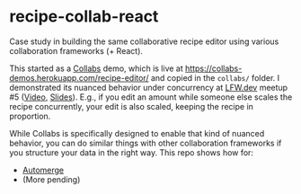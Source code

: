 # recipe-collab-react

Case study in building the same collaborative recipe editor using various collaboration frameworks (+ React).

This started as a [Collabs](https://collabs.readthedocs.io/en/latest/) demo, which is live at https://collabs-demos.herokuapp.com/recipe-editor/ and copied in the `collabs/` folder. I demonstrated its nuanced behavior under concurrency at [LFW.dev](https://localfirstweb.dev/) meetup #5 ([Video](https://www.youtube.com/watch?v=Z0nzsxhoToo&t=2346s), [Slides](https://docs.google.com/presentation/d/13I3L76R-wwiXxgTXI2ide3zlbjiWoTWXMSU9YbQdYXU/edit?usp=sharing)). E.g., if you edit an amount while someone else scales the recipe concurrently, your edit is also scaled, keeping the recipe in proportion.

While Collabs is specifically designed to enable that kind of nuanced behavior, you can do similar things with other collaboration frameworks if you structure your data in the right way. This repo shows how for:

- [Automerge](./automerge/)
- (More pending)
